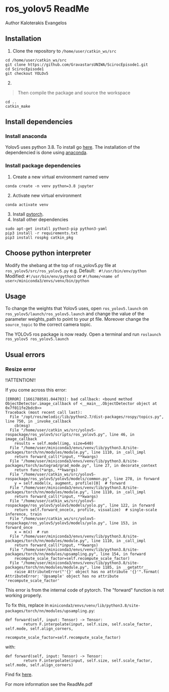 # ros_yolov5 ReadMe
Author Kaloterakis Evangelos
## Installation
1. Clone the repository to ```/home/user/catkin_ws/src```
```
cd /home/user/catkin_ws/src
git clone https://github.com/GravastarsUNIWA/ScirocEpisode1.git
cd ScirocEpisode1
git checkout YOLOv5
```
2. 
>Then compile the package and source the workspace
```
cd ..
catkin_make
```

## Install dependencies
### Install anaconda
Yolov5 uses python 3.8. To install go [here](https://tech.serhatteker.com/post/2019-12/upgrade-python38-on-ubuntu/). The installation of the dependencied is done using [anaconda](https://docs.conda.io/projects/conda/en/latest/user-guide/install/linux.html). 

### Install package dependencies
1. Create a new virtual environment named venv
```
conda create -n venv python=3.8 jupyter
```
2. Activate new virtual environment
```
conda activate venv
```
3. Install [pytorch](https://pytorch.org/get-started/locally/).
4. Install other dependencies 
```
sudo apt-get install python3-pip python3-yaml
pip3 install -r requirements.txt
pip3 install rospkg catkin_pkg
```

## Choose python interpreter
Modify the shebang at the top of ros_yolov5.py file at ```ros_yolov5/src/ros_yolov5.py```
e.g. Default: ``` #!/usr/bin/env/python```
Modified: ```#!/usr/bin/env/python3``` or ```#!/home/<name of user>/miniconda3/envs/venv/bin/python```

## Usage
To change the weights that Yolov5 uses, open ```ros_yolov5.launch``` on ```ros_yolov5/launch/ros_yolov5.launch``` and change the value of the parameter weights_path to point to your pt file. Moreover change the ```source_topic``` to the correct camera topic.

The YOLOv5 ros package is now ready. Open a terminal and run ```roslaunch ros_yolov5 ros_yolov5.launch```

## Usual errors
### Resize error

!!ATTENTION!!

If you come across this error:

```
[ERROR] [1661788501.044783]: bad callback: <bound method ObjectDetector.image_callback of <__main__.ObjectDetector object at 0x7f011fe2bdc0>>
Traceback (most recent call last):
  File "/opt/ros/melodic/lib/python2.7/dist-packages/rospy/topics.py", line 750, in _invoke_callback
    cb(msg)
  File "/home/user/catkin_ws/src/yolov5-rospackage/ros_yolov5/scripts/ros_yolov5.py", line 46, in image_callback
    results = self.model(img, size=640)
  File "/home/user/miniconda3/envs/venv/lib/python3.8/site-packages/torch/nn/modules/module.py", line 1110, in _call_impl
    return forward_call(*input, **kwargs)
  File "/home/user/miniconda3/envs/venv/lib/python3.8/site-packages/torch/autograd/grad_mode.py", line 27, in decorate_context
    return func(*args, **kwargs)
  File "/home/user/catkin_ws/src/yolov5-rospackage/ros_yolov5/yolov5/models/common.py", line 278, in forward
    y = self.model(x, augment, profile)[0]  # forward
  File "/home/user/miniconda3/envs/venv/lib/python3.8/site-packages/torch/nn/modules/module.py", line 1110, in _call_impl
    return forward_call(*input, **kwargs)
  File "/home/user/catkin_ws/src/yolov5-rospackage/ros_yolov5/yolov5/models/yolo.py", line 122, in forward
    return self.forward_once(x, profile, visualize)  # single-scale inference, train
  File "/home/user/catkin_ws/src/yolov5-rospackage/ros_yolov5/yolov5/models/yolo.py", line 153, in forward_once
    x = m(x)  # run
  File "/home/user/miniconda3/envs/venv/lib/python3.8/site-packages/torch/nn/modules/module.py", line 1110, in _call_impl
    return forward_call(*input, **kwargs)
  File "/home/user/miniconda3/envs/venv/lib/python3.8/site-packages/torch/nn/modules/upsampling.py", line 154, in forward
    recompute_scale_factor=self.recompute_scale_factor)
  File "/home/user/miniconda3/envs/venv/lib/python3.8/site-packages/torch/nn/modules/module.py", line 1185, in __getattr__
    raise AttributeError("'{}' object has no attribute '{}'".format(
AttributeError: 'Upsample' object has no attribute 'recompute_scale_factor'
```
This error is from the internal code of pytorch. The "forward" function is not working properly.

To fix this, replace in ```miniconda3/envs/venv/lib/python3.8/site-packages/torch/nn/modules/upsampling.py```:

```
def forward(self, input: Tensor) -> Tensor:
        return F.interpolate(input, self.size, self.scale_factor, self.mode, self.align_corners,
                         recompute_scale_factor=self.recompute_scale_factor)
```

with:

```
def forward(self, input: Tensor) -> Tensor:
        return F.interpolate(input, self.size, self.scale_factor, self.mode, self.align_corners)
```

Find fix [here](https://github.com/openai/DALL-E/issues/54#issuecomment-1092826376).

For more information see the ReadMe.pdf